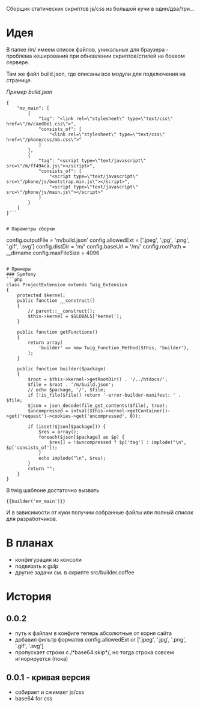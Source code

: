 Сборщик статических скриптов js/css из большой кучи в один/два/три...

# Идея
В папке /m/ имеем список файлов, уникальных для браузера - проблема кеширования при обновлении скриптов/стилей на боевом сервере.

Там же файл build.json, где описаны все модули для подключения на странице.

*Пример build.json*
```
{
    "mv_main": [
        {
            "tag": "<link rel=\"stylesheet\" type=\"text/css\" href=\"/m/caed0e1.css\">",
            "consists_of": [
                "<link rel=\"stylesheet\" type=\"text/css\" href=\"/phone/css/mb.css\">"
            ]
        },
        {
            "tag": "<script type=\"text/javascript\" src=\"/m/ff494ca.js\"></script>",
            "consists_of": [
                "<script type=\"text/javascript\" src=\"/phone/js/bootstrap.min.js\"></script>",
                "<script type=\"text/javascript\" src=\"/phone/js/main.js\"></script>"
            ]
        }
    ]
}```


# Параметры сборки
```
config.outputFile = 'm/build.json'
config.allowedExt = ['.jpeg', '.jpg', '.png', '.gif', '.svg']
config.distDir = 'm/'
config.baseUrl = '/m/'
config.rootPath = __dirname
config.maxFileSize = 4096
```

# Примеры
### Symfony
```php
class ProjectExtension extends Twig_Extension
{
    protected $kernel;
    public function __construct()
    {
        // parent::__construct();
        $this->kernel = $GLOBALS['kernel'];
    }

    public function getFunctions()
    {
        return array(
            'builder' => new Twig_Function_Method($this, 'builder'),
        );
    }

    public function builder($package)
    {
        $root = $this->kernel->getRootDir() . '/../htdocs/';
        $file = $root . '/m/build.json';
        // echo $package, '/', $file;
        if (!is_file($file)) return '-error-builder-manifest: ' . $file;
        $json = json_decode(file_get_contents($file), true);
        $uncompressed = intval($this->kernel->getContainer()->get('request')->cookies->get('uncompressed', 0));

        if (isset($json[$package])) {
            $res = array();
            foreach($json[$package] as $p) {
                $res[] = !$uncompressed ? $p['tag'] : implode("\n", $p['consists_of']);
            }
            echo implode("\n", $res);
        }
        return "";
    }
}
```
В twig шаблоне достаточно вызвать
```
{{builder('mv_main')}}
```
И в зависимости от куки получим собранные файлы или полный список для разработчиков.

# В планах
- конфигурация из консоли
- подвязать к gulp
- другие задачи см. в скрипте src/builder.coffee

# История
## 0.0.2
- путь к файлам в конфиге теперь абсолютные от корня сайта
- добавил фильтр форматов config.allowedExt or ['.jpeg', '.jpg', '.png', '.gif', '.svg']
- пропускает строки с /\*base64:skip\*/, но тогда строка совсем игнорируется (пока)

## 0.0.1 - кривая версия
- собирает и сжимает js/css
- base64 for css
